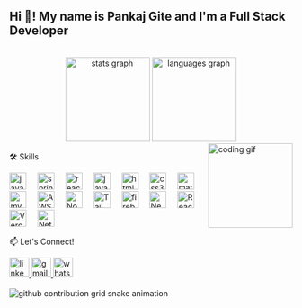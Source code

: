 <h2 align="left">Hi 👋! My name is Pankaj Gite and I'm a Full Stack Developer</h2>

<br clear="both">

<div align="center">
<img src="https://www.google.com/search?q=https://github-readme-stats.vercel.app/api%3Fusername%3Dpankajgite%26hide_title%3Dfalse%26hide_rank%3Dfalse%26show_icons%3Dtrue%26include_all_commits%3Dtrue%26count_private%3Dtrue%26disable_animations%3Dfalse%26theme%3Ddracula%26locale%3Den%26hide_border%3Dfalse" height="150" alt="stats graph" />
<img src="https://www.google.com/search?q=https://github-readme-stats.vercel.app/api/top-langs%3Fusername%3Dpankajgite%26locale%3Den%26hide_title%3Dfalse%26layout%3Dcompact%26card_width%3D320%26langs_count%3D5%26theme%3Ddracula%26hide_border%3Dfalse" height="150" alt="languages graph" />
</div>

<img align="right" height="150" src="https://media.giphy.com/media/v1.Y2lkPTc5MGI3NjExdnhycHFlZXRoZ2NiY2FyajFtN2E5ZXduZmxleWE4amZtaXU4MGE4eSZlcD12MV9pbnRlcm5hbF9naWZfYnlfaWQmY3Q9Zw/M9kgjEsLG6LMbYC9dl/giphy.gif" alt="coding gif" />

🛠️ Skills
<div align="left">
<img src="https://cdn.jsdelivr.net/gh/devicons/devicon/icons/java/java-original.svg" height="30" alt="java logo" />
<img width="12" />
<img src="https://cdn.jsdelivr.net/gh/devicons/devicon/icons/spring/spring-original.svg" height="30" alt="spring logo" />
<img width="12" />
<img src="https://cdn.jsdelivr.net/gh/devicons/devicon/icons/react/react-original.svg" height="30" alt="react logo" />
<img width="12" />
<img src="https://cdn.jsdelivr.net/gh/devicons/devicon/icons/javascript/javascript-original.svg" height="30" alt="javascript logo" />
<img width="12" />
<img src="https://cdn.jsdelivr.net/gh/devicons/devicon/icons/html5/html5-original.svg" height="30" alt="html5 logo" />
<img width="12" />
<img src="https://cdn.jsdelivr.net/gh/devicons/devicon/icons/css3/css3-original.svg" height="30" alt="css3 logo" />
<img width="12" />
<img src="https://cdn.jsdelivr.net/gh/devicons/devicon/icons/materialui/materialui-original.svg" height="30" alt="materialui logo" />
<img width="12" />
<img src="https://cdn.jsdelivr.net/gh/devicons/devicon/icons/mysql/mysql-original.svg" height="30" alt="mysql logo" />
<img width="12" />
<img src="https://www.google.com/search?q=https://cdn.jsdelivr.net/gh/devicons/devicon/icons/amazonwebservices/amazonwebservices-original.svg" height="30" alt="AWS logo" />
<img width="12" />
<img src="https://cdn.jsdelivr.net/gh/devicons/devicon/icons/nodejs/nodejs-original.svg" height="30" alt="Node.js logo" />
<img width="12" />
<img src="https://www.google.com/search?q=https://cdn.jsdelivr.net/gh/devicons/devicon/icons/tailwindcss/tailwindcss-plain.svg" height="30" alt="Tailwind CSS logo" />
<img width="12" />
<img src="https://cdn.jsdelivr.net/gh/devicons/devicon/icons/firebase/firebase-plain.svg" height="30" alt="firebase logo" />
<img width="12" />
<img src="https://cdn.jsdelivr.net/gh/devicons/devicon/icons/nextjs/nextjs-original.svg" height="30" alt="Next.js logo" />
<img width="12" />
<img src="https://cdn.jsdelivr.net/gh/devicons/devicon/icons/react/react-original.svg" height="30" alt="React Native logo" />
<img width="12" />
<img src="https://cdn.jsdelivr.net/gh/devicons/devicon/icons/vercel/vercel-original.svg" height="30" alt="Vercel logo" />
<img width="12" />
<img src="https://cdn.jsdelivr.net/gh/devicons/devicon/icons/netlify/netlify-original.svg" height="30" alt="Netlify logo" />
</div>

📫 Let's Connect!
<div align="left">
<a href="https://linkedin.com/in/pankaj-gite/" target="_blank">
<img src="https://img.shields.io/static/v1?message=LinkedIn&logo=linkedin&label=&color=0077B5&logoColor=white&labelColor=&style=for-the-badge" height="35" alt="linkedin logo" />
</a>
<a href="mailto:pankaj.gite2021@gmail.com?subject=Subject%20Here" target="_blank">
<img src="https://img.shields.io/static/v1?message=Gmail&logo=gmail&label=&color=D14836&logoColor=white&labelColor=&style=for-the-badge" height="35" alt="gmail logo" />
</a>
<a href="https://www.google.com/search?q=https://api.whatsapp.com/send/%3Fphone%3D918210635992%26text%26type%3Dphone_number%26app_absent%3D0" target="_blank">
<img src="https://img.shields.io/static/v1?message=Whatsapp&logo=whatsapp&label=&color=25D366&logoColor=white&labelColor=&style=for-the-badge" height="35" alt="whatsapp logo" />
</a>
</div>

<br clear="both">

<!-- Snake animation -->

<picture>
<source media="(prefers-color-scheme: dark)" srcset="https://www.google.com/search?q=https://raw.githubusercontent.com/pankajgite/pankajgite/output/github-contribution-grid-snake-dark.svg">
<source media="(prefers-color-scheme: light)" srcset="https://www.google.com/search?q=https://raw.githubusercontent.com/pankajgite/pankajgite/output/github-contribution-grid-snake.svg">
<img alt="github contribution grid snake animation" src="https://www.google.com/search?q=https://raw.githubusercontent.com/pankajgite/pankajgite/output/github-contribution-grid-snake.svg">
</picture>
